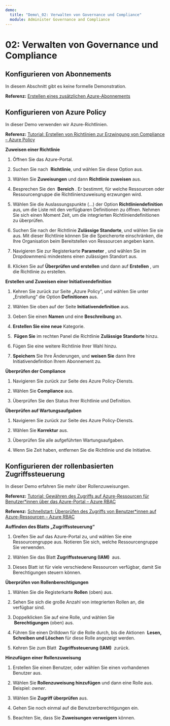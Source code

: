 ```yaml
---
demo:
  title: "Demo\_02: Verwalten von Governance und Compliance"
  module: Administer Governance and Compliance
---
```


# 02: Verwalten von Governance und Compliance

## Konfigurieren von Abonnements

In diesem Abschnitt gibt es keine formelle Demonstration. 

**Referenz:** [Erstellen eines zusätzlichen Azure-Abonnements](https://docs.microsoft.com/azure/cost-management-billing/manage/create-subscription)

## Konfigurieren von Azure Policy

In dieser Demo verwenden wir Azure-Richtlinien.

**Referenz:** [Tutorial: Erstellen von Richtlinien zur Erzwingung von Compliance – Azure Policy](https://docs.microsoft.com/azure/governance/policy/tutorials/create-and-manage)

**Zuweisen einer Richtlinie**

1.  Öffnen Sie das Azure-Portal.

2.  Suchen Sie nach  **Richtlinie**, und wählen Sie diese Option aus.

3.  Wählen Sie **Zuweisungen** und dann **Richtlinie zuweisen** aus.

5.  Besprechen Sie den  **Bereich** . Er bestimmt, für welche Ressourcen oder Ressourcengruppe die Richtlinienzuweisung erzwungen wird.

6.  Wählen Sie die Auslassungspunkte (...) der Option **Richtliniendefinition** aus, um die Liste mit den verfügbaren Definitionen zu öffnen. Nehmen Sie sich einen Moment Zeit, um die integrierten Richtliniendefinitionen zu überprüfen.

7.  Suchen Sie nach der Richtlinie **Zulässige Standorte**, und wählen Sie sie aus. Mit dieser Richtlinie können Sie die Speicherorte einschränken, die Ihre Organisation beim Bereitstellen von Ressourcen angeben kann.

8.  Navigieren Sie zur Registerkarte **Parameter** , und wählen Sie im Dropdownmenü mindestens einen zulässigen Standort aus.

9.  Klicken Sie auf **Überprüfen und erstellen** und dann auf **Erstellen** , um die Richtlinie zu erstellen.

**Erstellen und Zuweisen einer Initiativendefinition**

1.  Kehren Sie zurück zur Seite „Azure Policy“, und wählen Sie unter „Erstellung“ die Option **Definitionen** aus.

2.  Wählen Sie oben auf der Seite **Initiativendefinition** aus.

3.  Geben Sie einen **Namen** und eine **Beschreibung** an.

4.  **Erstellen Sie eine neue** Kategorie.

5.   **Fügen Sie** im rechten Panel die Richtlinie **Zulässige Standorte** hinzu.

6.  Fügen Sie eine weitere Richtlinie Ihrer Wahl hinzu.

7.  **Speichern** Sie Ihre Änderungen, und **weisen Sie** dann Ihre Initiativendefinition Ihrem Abonnement zu.

**Überprüfen der Compliance**

1.  Navigieren Sie zurück zur Seite des Azure Policy-Diensts.

2.  Wählen Sie **Compliance** aus.

3.  Überprüfen Sie den Status Ihrer Richtlinie und Definition.

**Überprüfen auf Wartungsaufgaben**

1.  Navigieren Sie zurück zur Seite des Azure Policy-Diensts.

2.  Wählen Sie **Korrektur** aus.

3.  Überprüfen Sie alle aufgeführten Wartungsaufgaben.

4. Wenn Sie Zeit haben, entfernen Sie die Richtlinie und die Initiative. 

## Konfigurieren der rollenbasierten Zugriffssteuerung

In dieser Demo erfahren Sie mehr über Rollenzuweisungen.

**Referenz:** [Tutorial: Gewähren des Zugriffs auf Azure-Ressourcen für Benutzer*innen über das Azure-Portal – Azure RBAC](https://docs.microsoft.com/azure/role-based-access-control/quickstart-assign-role-user-portal)

**Referenz:** [Schnellstart: Überprüfen des Zugriffs von Benutzer*innen auf Azure-Ressourcen – Azure RBAC](https://docs.microsoft.com/azure/role-based-access-control/check-access)

**Auffinden des Blatts „Zugriffssteuerung“**

1.  Greifen Sie auf das Azure-Portal zu, und wählen Sie eine Ressourcengruppe aus. Notieren Sie sich, welche Ressourcengruppe Sie verwenden.

2.  Wählen Sie das Blatt **Zugriffssteuerung (IAM)**  aus.

3.  Dieses Blatt ist für viele verschiedene Ressourcen verfügbar, damit Sie Berechtigungen steuern können.

**Überprüfen von Rollenberechtigungen**

1.  Wählen Sie die Registerkarte **Rollen** (oben) aus.

1.  Sehen Sie sich die große Anzahl von integrierten Rollen an, die verfügbar sind.

1.  Doppelklicken Sie auf eine Rolle, und wählen Sie  **Berechtigungen** (oben) aus.

1.  Führen Sie einen Drilldown für die Rolle durch, bis die Aktionen  **Lesen, Schreiben und Löschen** für diese Rolle angezeigt werden.

1.  Kehren Sie zum Blatt  **Zugriffssteuerung (IAM)**  zurück.

**Hinzufügen einer Rollenzuweisung**

1.  Erstellen Sie einen Benutzer, oder wählen Sie einen vorhandenen Benutzer aus.

1.  Wählen Sie **Rollenzuweisung hinzufügen** und dann eine Rolle aus. Beispiel: *owner*.

1.  Wählen Sie **Zugriff überprüfen** aus.

1.  Gehen Sie noch einmal auf die Benutzerberechtigungen ein.

1.  Beachten Sie, dass Sie **Zuweisungen verweigern** können.
